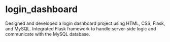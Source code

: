 # login_dashboard
Designed and developed a login dashboard project using HTML, CSS, Flask, and MySQL.
Integrated Flask framework to handle server-side logic and communicate with the MySQL database.
